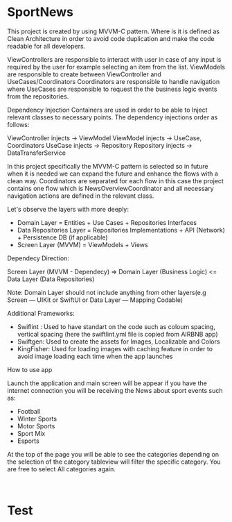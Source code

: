 # SportNews

This project is created by using MVVM-C pattern. Where is it is defined as Clean Architecture in order to avoid code duplication and make the code readable for all developers.

ViewControllers are responsible to interact with user in case of any input is required by the user for example selecting an item from the list.
ViewModels are responsible to create between ViewController and UseCases/Coordinators
Coordinators are responsible to handle navigation where UseCases are responsible to request the the business logic events from the repositories.

Dependency Injection Containers are used in order to be able to Inject relevant classes to necessary points.
The dependency injections order as follows:

ViewController injects -> ViewModel
ViewModel injects -> UseCase, Coordinators
UseCase injects -> Repository
Repository injects -> DataTransferService

In this project specifically the MVVM-C pattern is selected so in future when it is needed we can expand the future and enhance the flows with a clean way.
Coordinators are separated for each flow in this case the project contains one flow which is NewsOverviewCoordinator and all necessary navigation actions are defined in the relevant class.

Let's observe the layers with more deeply:

- Domain Layer = Entities + Use Cases + Repositories Interfaces
- Data Repositories Layer = Repositories Implementations + API (Network) + Persistence DB (if applicable)
- Screen Layer (MVVM) = ViewModels + Views

Dependecy Direction:

Screen Layer (MVVM - Dependecy) => Domain Layer (Business Logic) <= Data Layer (Data Repositories)

Note: Domain Layer should not include anything from other layers(e.g Screen — UIKit or SwiftUI or Data Layer — Mapping Codable)

Additional Frameworks:

- Swiflint : Used to have standart on the code such as coloum spacing, vertical spacing (here the swiftlint.yml file is copied from AIRBNB app)
- Swiftgen: Used to create the assets for Images, Localizable and Colors
- KingFisher: Used for loading images with caching feature in order to avoid image loading each time when the app launches

How to use app

Launch the application and main screen will be appear if you have the internet connection you will be receiving the News about sport events such as:

- Football
- Winter Sports
- Motor Sports
- Sport Mix
- Esports

At the top of the page you will be able to see the categories depending on the selection of the category tableview will filter the specific category. You are free to select All categories again.

<br/>

<h1>Test</h1>

